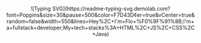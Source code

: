 <p align="center">
    ![Typing SVG](https://readme-typing-svg.demolab.com?font=Poppins&size=30&pause=500&color=F7D43D&center=true&vCenter=true&random=false&width=550&lines=Hey%2C+I'm+Flo+%F0%9F%91%8B;I'm+a+fullstack+developer;My+tech+stacks%3A+HTML%2C+JS%2C+CSS%2C+Java)
</p>
